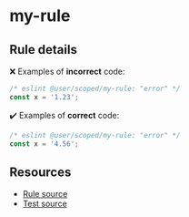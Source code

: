 # my-rule

## Rule details

❌ Examples of **incorrect** code:
```js
/* eslint @user/scoped/my-rule: "error" */
const x = '1.23';
```

✔️ Examples of **correct** code:
```js
/* eslint @user/scoped/my-rule: "error" */
const x = '4.56';
```

## Resources

* [Rule source](/rules/my-rule.js)
* [Test source](/tests/my-rule.js)
